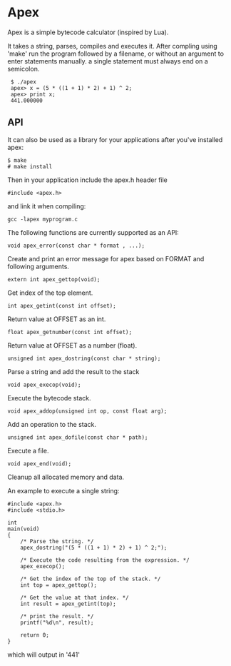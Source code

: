 Apex 
========

Apex is a simple bytecode calculator (inspired by Lua). 

It takes a string, parses, compiles and executes it. After compling using 'make' run the program followed 
by a filename, or without an argument to enter statements manually.
a single statement must always end on a semicolon.

```
 $ ./apex 
 apex> x = (5 * ((1 + 1) * 2) + 1) ^ 2;
 apex> print x;
 441.000000
```

API
--------

It can also be used as a library for your applications after you've installed apex:

```
$ make
# make install
```

Then in your application include the apex.h header file
```
#include <apex.h>
```

and link it when compiling:

```
gcc -lapex myprogram.c
```

The following functions are currently supported as an API:

```
void apex_error(const char * format , ...);
```

Create and print an error message for apex based on FORMAT and following arguments.

```
extern int apex_gettop(void);
```

Get index of the top element.

```
int apex_getint(const int offset);

```

Return value at OFFSET as an int.


```
float apex_getnumber(const int offset);
```

Return value at OFFSET as a number (float).

```
unsigned int apex_dostring(const char * string);
```

Parse a string and add the result to the stack

```
void apex_execop(void);
```

Execute the bytecode stack.

```
void apex_addop(unsigned int op, const float arg); 
```

Add an operation to the stack.

```
unsigned int apex_dofile(const char * path);
```

Execute a file.

```
void apex_end(void);
```

Cleanup all allocated memory and data.

An example to execute a single string:

```
#include <apex.h>
#include <stdio.h>

int 
main(void)
{
    /* Parse the string. */
    apex_dostring("(5 * ((1 + 1) * 2) + 1) ^ 2;");

    /* Execute the code resulting from the expression. */
    apex_execop();

    /* Get the index of the top of the stack. */
    int top = apex_gettop();

    /* Get the value at that index. */
    int result = apex_getint(top);

    /* print the result. */
    printf("%d\n", result);

    return 0;
}

```

which will output in '441'



